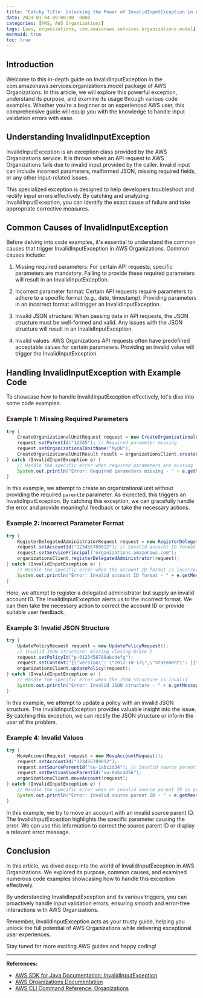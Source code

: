 ```yaml
---
title: "Catchy Title: Unlocking the Power of InvalidInputException in AWS Organizations"
date: 2024-01-04 09:00:00 -0000
categories: [AWS, AWS Organizations]
tags: [aws, organizations, com.amazonaws.services.organizations.model]
mermaid: true
toc: true
---
```



## Introduction

Welcome to this in-depth guide on InvalidInputException in the com.amazonaws.services.organizations.model package of AWS Organizations. In this article, we will explore this powerful exception, understand its purpose, and examine its usage through various code examples. Whether you're a beginner or an experienced AWS user, this comprehensive guide will equip you with the knowledge to handle input validation errors with ease.

## Understanding InvalidInputException

InvalidInputException is an exception class provided by the AWS Organizations service. It is thrown when an API request to AWS Organizations fails due to invalid input provided by the caller. Invalid input can include incorrect parameters, malformed JSON, missing required fields, or any other input-related issues.

This specialized exception is designed to help developers troubleshoot and rectify input errors effectively. By catching and analyzing InvalidInputException, you can identify the exact cause of failure and take appropriate corrective measures.

## Common Causes of InvalidInputException

Before delving into code examples, it's essential to understand the common causes that trigger InvalidInputException in AWS Organizations. Common causes include:

1. Missing required parameters: For certain API requests, specific parameters are mandatory. Failing to provide these required parameters will result in an InvalidInputException.

2. Incorrect parameter format: Certain API requests require parameters to adhere to a specific format (e.g., date, timestamp). Providing parameters in an incorrect format will trigger an InvalidInputException.

3. Invalid JSON structure: When passing data in API requests, the JSON structure must be well-formed and valid. Any issues with the JSON structure will result in an InvalidInputException.

4. Invalid values: AWS Organizations API requests often have predefined acceptable values for certain parameters. Providing an invalid value will trigger the InvalidInputException.

## Handling InvalidInputException with Example Code

To showcase how to handle InvalidInputException effectively, let's dive into some code examples:

### Example 1: Missing Required Parameters

```java
try {
    CreateOrganizationalUnitRequest request = new CreateOrganizationalUnitRequest();
    request.setParentId("12345"); // Required parameter missing
    request.setOrganizationalUnitName("MyOU");
    CreateOrganizationalUnitResult result = organizationsClient.createOrganizationalUnit(request);
} catch (InvalidInputException e) {
    // Handle the specific error when required parameters are missing
    System.out.println("Error: Required parameters missing - " + e.getMessage());
}
```

In this example, we attempt to create an organizational unit without providing the required `parentId` parameter. As expected, this triggers an InvalidInputException. By catching this exception, we can gracefully handle the error and provide meaningful feedback or take the necessary actions.

### Example 2: Incorrect Parameter Format

```java
try {
    RegisterDelegatedAdministratorRequest request = new RegisterDelegatedAdministratorRequest();
    request.setAccountId("123456789012"); // Invalid account ID format
    request.setServicePrincipal("organizations.amazonaws.com");
    organizationsClient.registerDelegatedAdministrator(request);
} catch (InvalidInputException e) {
    // Handle the specific error when the account ID format is incorrect
    System.out.println("Error: Invalid account ID format - " + e.getMessage());
}
```

Here, we attempt to register a delegated administrator but supply an invalid account ID. The InvalidInputException alerts us to the incorrect format. We can then take the necessary action to correct the account ID or provide suitable user feedback.

### Example 3: Invalid JSON Structure

```java
try {
    UpdatePolicyRequest request = new UpdatePolicyRequest();
    // Invalid JSON structure: missing closing brace }
    request.setPolicyId("p-0123456789abcdefg");
    request.setContent("{\"version\": \"2012-10-17\",\"statement\": [{\"some\": \"data\"]");
    organizationsClient.updatePolicy(request);
} catch (InvalidInputException e) {
    // Handle the specific error when the JSON structure is invalid
    System.out.println("Error: Invalid JSON structure - " + e.getMessage());
}
```

In this example, we attempt to update a policy with an invalid JSON structure. The InvalidInputException provides valuable insight into the issue. By catching this exception, we can rectify the JSON structure or inform the user of the problem.

### Example 4: Invalid Values

```java
try {
    MoveAccountRequest request = new MoveAccountRequest();
    request.setAccountId("123456789012");
    request.setSourceParentId("ou-1abc2d34"); // Invalid source parent ID
    request.setDestinationParentId("ou-0abc4d56");
    organizationsClient.moveAccount(request);
} catch (InvalidInputException e) {
    // Handle the specific error when an invalid source parent ID is provided
    System.out.println("Error: Invalid source parent ID - " + e.getMessage());
}
```

In this example, we try to move an account with an invalid source parent ID. The InvalidInputException highlights the specific parameter causing the error. We can use this information to correct the source parent ID or display a relevant error message.

## Conclusion

In this article, we dived deep into the world of InvalidInputException in AWS Organizations. We explored its purpose, common causes, and examined numerous code examples showcasing how to handle this exception effectively.

By understanding InvalidInputException and its various triggers, you can proactively handle input validation errors, ensuring smooth and error-free interactions with AWS Organizations.

Remember, InvalidInputException acts as your trusty guide, helping you unlock the full potential of AWS Organizations while delivering exceptional user experiences.

Stay tuned for more exciting AWS guides and happy coding!

---

**References:**

- [AWS SDK for Java Documentation: InvalidInputException](https://docs.aws.amazon.com/AWSJavaSDK/latest/javadoc/com/amazonaws/services/organizations/model/InvalidInputException.html)
- [AWS Organizations Documentation](https://docs.aws.amazon.com/organizations/latest/userguide/orgs_introduction.html)
- [AWS CLI Command Reference: Organizations](https://docs.aws.amazon.com/cli/latest/reference/organizations/index.html)